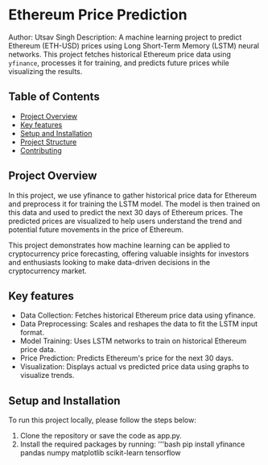# Ethereum Price Prediction

Author: Utsav Singh
Description:
A machine learning project to predict Ethereum (ETH-USD) prices using Long Short-Term Memory (LSTM) neural networks. This project fetches historical Ethereum price data using `yfinance`, processes it for training, and predicts future prices while visualizing the results.

## Table of Contents

- [Project Overview](#Project-Overview)
- [Key features](#Key-features)
- [Setup and Installation](#Setup-and-Installation)
- [Project Structure](#project-structure)
- [Contributing](#contributing)

## Project Overview
In this project, we use yfinance to gather historical price data for Ethereum and preprocess it for training the LSTM model. The model is then trained on this data and used to predict the next 30 days of Ethereum prices. The predicted prices are visualized to help users understand the trend and potential future movements in the price of Ethereum.

This project demonstrates how machine learning can be applied to cryptocurrency price forecasting, offering valuable insights for investors and enthusiasts looking to make data-driven decisions in the cryptocurrency market.

## Key features

- Data Collection: Fetches historical Ethereum price data using yfinance.
- Data Preprocessing: Scales and reshapes the data to fit the LSTM input format.
- Model Training: Uses LSTM networks to train on historical Ethereum price data.
- Price Prediction: Predicts Ethereum's price for the next 30 days.
- Visualization: Displays actual vs predicted price data using graphs to visualize trends.

## Setup and Installation

To run this project locally, please follow the steps below:
1. Clone the repository or save the code as app.py.
2. Install the required packages by running:
   '''bash
   pip install yfinance pandas numpy matplotlib scikit-learn tensorflow





